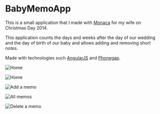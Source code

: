 # BabyMemoApp

This is a small application that I made with [Monaca](https://monaca.io) for my wife on Christmas Day 2014.

This application counts the days and weeks after the day of our wedding and the day of birth of our baby and allows adding and removing short notes.

Made with technologies such [AngularJS](https://angularjs.org) and [Phonegap](http://phonegap.com).

![Home](/screenshots/home1.png?raw=true)

![Home](/screenshots/home2.png?raw=true)

![Add a memo](/screenshots/aggiuntamemo.png?raw=true)

![All memos](/screenshots/visualizzazionememo.png?raw=true)

![Delete a memo](/screenshots/eliminazionememo.png?raw=true)